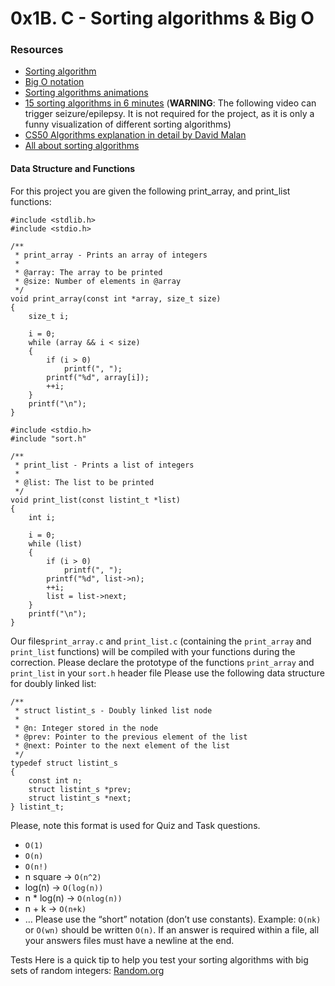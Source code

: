 # 0x1B. C - Sorting algorithms & Big O
### Resources
+ [Sorting algorithm](https://en.wikipedia.org/wiki/Sorting_algorithm)
+ [Big O notation](https://stackoverflow.com/questions/487258/what-is-a-plain-english-explanation-of-big-o-notation)
+ [Sorting algorithms animations](https://www.toptal.com/developers/sorting-algorithms)
+ [15 sorting algorithms in 6 minutes](https://www.youtube.com/watch?v=kPRA0W1kECg) (**WARNING**: The following video can trigger seizure/epilepsy. It is not required for the project, as it is only a funny visualization of different sorting algorithms)
+ [CS50 Algorithms explanation in detail by David Malan](https://www.youtube.com/watch?v=yb0PY3LX2x8&t=2s)
+ [All about sorting algorithms](https://www.geeksforgeeks.org/sorting-algorithms/)

#### Data Structure and Functions
For this project you are given the following print_array, and print_list functions:
```
#include <stdlib.h>
#include <stdio.h>

/**
 * print_array - Prints an array of integers
 *
 * @array: The array to be printed
 * @size: Number of elements in @array
 */
void print_array(const int *array, size_t size)
{
    size_t i;

    i = 0;
    while (array && i < size)
    {
        if (i > 0)
            printf(", ");
        printf("%d", array[i]);
        ++i;
    }
    printf("\n");
}
```
```
#include <stdio.h>
#include "sort.h"

/**
 * print_list - Prints a list of integers
 *
 * @list: The list to be printed
 */
void print_list(const listint_t *list)
{
    int i;

    i = 0;
    while (list)
    {
        if (i > 0)
            printf(", ");
        printf("%d", list->n);
        ++i;
        list = list->next;
    }
    printf("\n");
}
```

Our files``print_array.c`` and ``print_list.c`` (containing the ``print_array`` and ``print_list`` functions) will be compiled with your functions during the correction.
Please declare the prototype of the functions ``print_array`` and ``print_list`` in your ``sort.h`` header file
Please use the following data structure for doubly linked list:
```
/**
 * struct listint_s - Doubly linked list node
 *
 * @n: Integer stored in the node
 * @prev: Pointer to the previous element of the list
 * @next: Pointer to the next element of the list
 */
typedef struct listint_s
{
    const int n;
    struct listint_s *prev;
    struct listint_s *next;
} listint_t;
```

Please, note this format is used for Quiz and Task questions.
+ ``O(1)``
+ ``O(n)``
+ ``O(n!)``
+ n square -> ``O(n^2)``
+ log(n) -> ``O(log(n))``
+ n * log(n) -> ``O(nlog(n))``
+ n + k -> ``O(n+k)``
+ …
Please use the “short” notation (don’t use constants). Example: ``O(nk)`` or ``O(wn)`` should be written ``O(n)``. If an answer is required within a file, all your answers files must have a newline at the end.

Tests
Here is a quick tip to help you test your sorting algorithms with big sets of random integers: [Random.org](https://www.random.org/integer-sets/)
